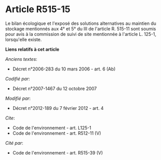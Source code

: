 # Article R515-15

Le bilan écologique et l'exposé des solutions alternatives au maintien du stockage mentionnés aux 4° et 5° du III de
l'article R. 515-11 sont soumis pour avis à la commission de suivi de site mentionnée à l'article L. 125-1, lorsqu'elle
existe.

**Liens relatifs à cet article**

_Anciens textes_:

  - Décret n°2006-283 du 10 mars 2006 - art. 6 (Ab)

_Codifié par_:

  - Décret n°2007-1467 du 12 octobre 2007

_Modifié par_:

  - Décret n°2012-189 du 7 février 2012 - art. 4

_Cite_:

  - Code de l'environnement - art. L125-1
  - Code de l'environnement - art. R512-11 (V)

_Cité par_:

  - Code de l'environnement - art. R515-39 (V)

